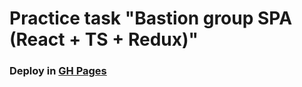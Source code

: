 # Practice task "Bastion group SPA (React + TS + Redux)"

### Deploy in [GH Pages](https://shugga939.github.io/react_practice_stage-4/)
